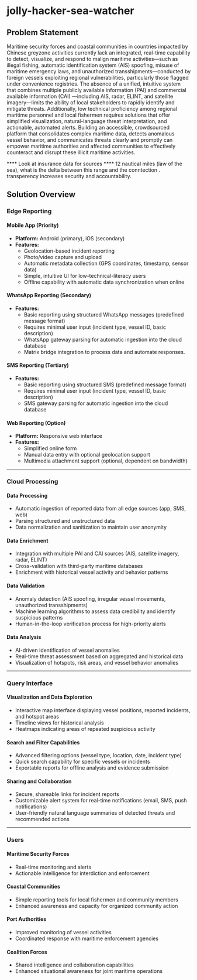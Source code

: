 # jolly-hacker-sea-watcher


## Problem Statement

Maritime security forces and coastal communities in countries impacted by Chinese greyzone activities currently lack an integrated, real-time capability to detect, visualize, and respond to malign maritime activities—such as illegal fishing, automatic identification system (AIS) spoofing, misuse of maritime emergency laws, and unauthorized transshipments—conducted by foreign vessels exploiting regional vulnerabilities, particularly those flagged under convenience registries. The absence of a unified, intuitive system that combines multiple publicly available information (PAI) and commercial available information (CAI) —including AIS, radar, ELINT, and satellite imagery—limits the ability of local stakeholders to rapidly identify and mitigate threats. Additionally, low technical proficiency among regional maritime personnel and local fishermen requires solutions that offer simplified visualization, natural-language threat interpretation, and actionable, automated alerts. Building an accessible, crowdsourced platform that consolidates complex maritime data, detects anomalous vessel behavior, and communicates threats clearly and promptly can empower maritime authorities and affected communities to effectively counteract and disrupt these illicit maritime activities.

**** Look at insurance data for sources
**** 12 nautical miles (law of the sea), what is the delta between this range and the conntection . 
transperency increases security and accountability. 

## Solution Overview

### Edge Reporting

#### Mobile App (Priority)
- **Platform:** Android (primary), iOS (secondary)
- **Features:**
  - Geolocation-based incident reporting
  - Photo/video capture and upload
  - Automatic metadata collection (GPS coordinates, timestamp, sensor data)
  - Simple, intuitive UI for low-technical-literacy users
  - Offline capability with automatic data synchronization when online

#### WhatsApp Reporting (Secondary)
- **Features:**
  - Basic reporting using structured WhatsApp messages (predefined message format)
  - Requires minimal user input (incident type, vessel ID, basic description)
  - WhatsApp gateway parsing for automatic ingestion into the cloud database
  - Matrix bridge integration to process data and automate responses. 

#### SMS Reporting (Tertiary)
- **Features:**
  - Basic reporting using structured SMS (predefined message format)
  - Requires minimal user input (incident type, vessel ID, basic description)
  - SMS gateway parsing for automatic ingestion into the cloud database

#### Web Reporting (Option)
- **Platform:** Responsive web interface
- **Features:**
  - Simplified online form
  - Manual data entry with optional geolocation support
  - Multimedia attachment support (optional, dependent on bandwidth)

---

### Cloud Processing

#### Data Processing
- Automatic ingestion of reported data from all edge sources (app, SMS, web)
- Parsing structured and unstructured data
- Data normalization and sanitization to maintain user anonymity

#### Data Enrichment
- Integration with multiple PAI and CAI sources (AIS, satellite imagery, radar, ELINT)
- Cross-validation with third-party maritime databases
- Enrichment with historical vessel activity and behavior patterns

#### Data Validation
- Anomaly detection (AIS spoofing, irregular vessel movements, unauthorized transshipments)
- Machine learning algorithms to assess data credibility and identify suspicious patterns
- Human-in-the-loop verification process for high-priority alerts

#### Data Analysis
- AI-driven identification of vessel anomalies
- Real-time threat assessment based on aggregated and historical data
- Visualization of hotspots, risk areas, and vessel behavior anomalies

---

### Query Interface

#### Visualization and Data Exploration
- Interactive map interface displaying vessel positions, reported incidents, and hotspot areas
- Timeline views for historical analysis
- Heatmaps indicating areas of repeated suspicious activity

#### Search and Filter Capabilities
- Advanced filtering options (vessel type, location, date, incident type)
- Quick search capability for specific vessels or incidents
- Exportable reports for offline analysis and evidence submission

#### Sharing and Collaboration
- Secure, shareable links for incident reports
- Customizable alert system for real-time notifications (email, SMS, push notifications)
- User-friendly natural language summaries of detected threats and recommended actions

---

### Users

#### Maritime Security Forces
- Real-time monitoring and alerts
- Actionable intelligence for interdiction and enforcement

#### Coastal Communities
- Simple reporting tools for local fishermen and community members
- Enhanced awareness and capacity for organized community action

#### Port Authorities
- Improved monitoring of vessel activities
- Coordinated response with maritime enforcement agencies

#### Coalition Forces
- Shared intelligence and collaboration capabilities
- Enhanced situational awareness for joint maritime operations

